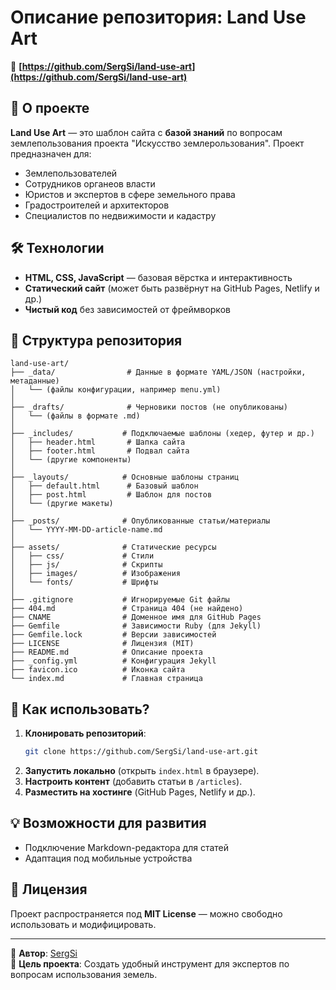 # Описание репозитория: **Land Use Art**  

🔗 **[https://github.com/SergSi/land-use-art](https://github.com/SergSi/land-use-art)**  

## 📌 О проекте  
**Land Use Art** — это шаблон сайта с **базой знаний** по вопросам землепользования проекта "Искусство землерользования". Проект предназначен для:  
- Землепользователей
- Сотрудников органеов власти 
- Юристов и экспертов в сфере земельного права  
- Градостроителей и архитекторов  
- Специалистов по недвижимости и кадастру  
  
## 🛠 Технологии  
- **HTML, CSS, JavaScript** — базовая вёрстка и интерактивность  
- **Статический сайт** (может быть развёрнут на GitHub Pages, Netlify и др.)  
- **Чистый код** без зависимостей от фреймворков

## 📂 Структура репозитория

```
land-use-art/
├── _data/                # Данные в формате YAML/JSON (настройки, метаданные)
│   └── (файлы конфигурации, например menu.yml)
│
├── _drafts/              # Черновики постов (не опубликованы)
│   └── (файлы в формате .md)
│
├── _includes/           # Подключаемые шаблоны (хедер, футер и др.)
│   ├── header.html       # Шапка сайта
│   ├── footer.html       # Подвал сайта
│   └── (другие компоненты)
│
├── _layouts/            # Основные шаблоны страниц
│   ├── default.html      # Базовый шаблон
│   ├── post.html         # Шаблон для постов
│   └── (другие макеты)
│
├── _posts/              # Опубликованные статьи/материалы
│   └── YYYY-MM-DD-article-name.md
│
├── assets/              # Статические ресурсы
│   ├── css/             # Стили
│   ├── js/              # Скрипты
│   ├── images/          # Изображения
│   └── fonts/           # Шрифты
│
├── .gitignore           # Игнорируемые Git файлы
├── 404.md               # Страница 404 (не найдено)
├── CNAME                # Доменное имя для GitHub Pages
├── Gemfile              # Зависимости Ruby (для Jekyll)
├── Gemfile.lock         # Версии зависимостей
├── LICENSE              # Лицензия (MIT)
├── README.md            # Описание проекта
├── _config.yml          # Конфигурация Jekyll
├── favicon.ico          # Иконка сайта
└── index.md             # Главная страница
```

## 🚀 Как использовать?  
1. **Клонировать репозиторий**:  
   ```bash
   git clone https://github.com/SergSi/land-use-art.git
   ```  
2. **Запустить локально** (открыть `index.html` в браузере).  
3. **Настроить контент** (добавить статьи в `/articles`).  
4. **Разместить на хостинге** (GitHub Pages, Netlify и др.).  

## 💡 Возможности для развития  
- Подключение Markdown-редактора для статей  
- Адаптация под мобильные устройства  

## 📜 Лицензия  
Проект распространяется под **MIT License** — можно свободно использовать и модифицировать.  

---

🔹 **Автор**: [SergSi](https://github.com/SergSi)  
🔹 **Цель проекта**: Создать удобный инструмент для экспертов по вопросам использования земель.  
